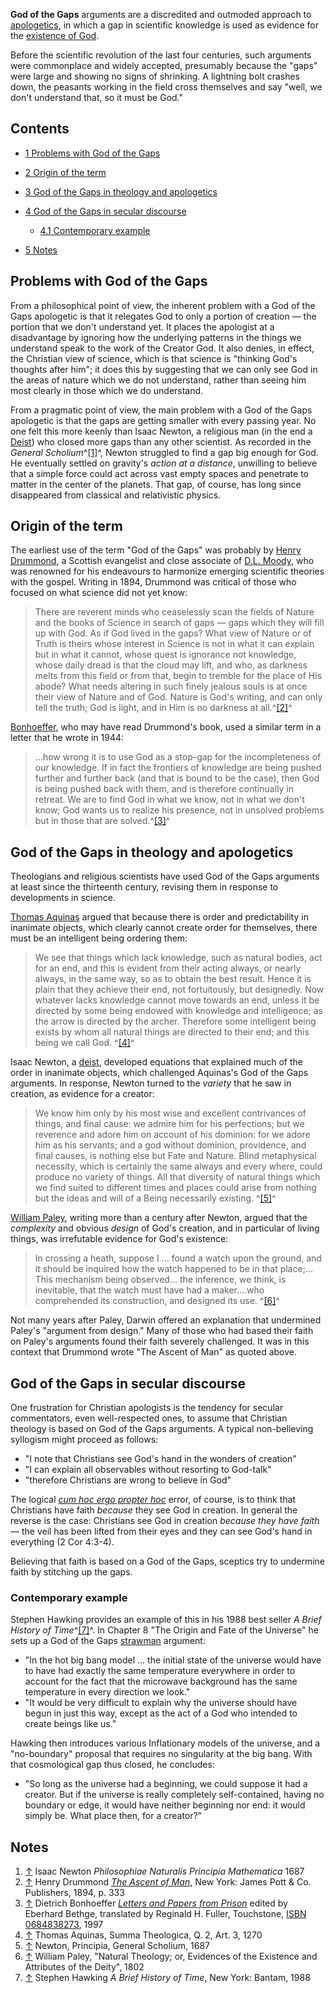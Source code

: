 **God of the Gaps** arguments are a discredited and outmoded
approach to [apologetics](Apologetics "Apologetics"), in which a
gap in scientific knowledge is used as evidence for the
[existence of God](Existence_of_God "Existence of God").

Before the scientific revolution of the last four centuries, such
arguments were commonplace and widely accepted, presumably because
the "gaps" were large and showing no signs of shrinking. A
lightning bolt crashes down, the peasants working in the field
cross themselves and say "well, we don't understand that, so it
must be God."

## Contents

-   [1 Problems with God of the Gaps](#Problems_with_God_of_the_Gaps)
-   [2 Origin of the term](#Origin_of_the_term)
-   [3 God of the Gaps in theology and apologetics](#God_of_the_Gaps_in_theology_and_apologetics)
-   [4 God of the Gaps in secular discourse](#God_of_the_Gaps_in_secular_discourse)
    -   [4.1 Contemporary example](#Contemporary_example)

-   [5 Notes](#Notes)

## Problems with God of the Gaps

From a philosophical point of view, the inherent problem with a God
of the Gaps apologetic is that it relegates God to only a portion
of creation — the portion that we don't understand yet. It places
the apologist at a disadvantage by ignoring how the underlying
patterns in the things we understand speak to the work of the
Creator God. It also denies, in effect, the Christian view of
science, which is that science is "thinking God's thoughts after
him"; it does this by suggesting that we can only see God in the
areas of nature which we do not understand, rather than seeing him
most clearly in those which we do understand.

From a pragmatic point of view, the main problem with a God of the
Gaps apologetic is that the gaps are getting smaller with every
passing year. No one felt this more keenly than Isaac Newton, a
religious man (in the end a [Deist](Deism "Deism")) who closed more
gaps than any other scientist. As recorded in the
*General Scholium*^[[1]](#note-0)^, Newton struggled to find a gap
big enough for God. He eventually settled on gravity's
*action at a distance*, unwilling to believe that a simple force
could act across vast empty spaces and penetrate to matter in the
center of the planets. That gap, of course, has long since
disappeared from classical and relativistic physics.

## Origin of the term

The earliest use of the term "God of the Gaps" was probably by
[Henry Drummond](index.php?title=Henry_Drummond&action=edit&redlink=1 "Henry Drummond (page does not exist)"),
a Scottish evangelist and close associate of
[D.L. Moody](Dwight_L._Moody "Dwight L. Moody"), who was renowned
for his endeavours to harmonize emerging scientific theories with
the gospel. Writing in 1894, Drummond was critical of those who
focused on what science did not yet know:

> There are reverent minds who ceaselessly scan the fields of Nature
> and the books of Science in search of gaps — gaps which they will
> fill up with God. As if God lived in the gaps? What view of Nature
> or of Truth is theirs whose interest in Science is not in what it
> can explain but in what it cannot, whose quest is ignorance not
> knowledge, whose daily dread is that the cloud may lift, and who,
> as darkness melts from this field or from that, begin to tremble
> for the place of His abode? What needs altering in such finely
> jealous souls is at once their view of Nature and of God. Nature is
> God's writing, and can only tell the truth; God is light, and in
> Him is no darkness at all.^[[2]](#note-1)^

[Bonhoeffer](Dietrich_Bonhoeffer "Dietrich Bonhoeffer"), who may
have read Drummond's book, used a similar term in a letter that he
wrote in 1944:

> ...how wrong it is to use God as a stop-gap for the incompleteness
> of our knowledge. If in fact the frontiers of knowledge are being
> pushed further and further back (and that is bound to be the case),
> then God is being pushed back with them, and is therefore
> continually in retreat. We are to find God in what we know, not in
> what we don't know; God wants us to realize his presence, not in
> unsolved problems but in those that are solved.^[[3]](#note-2)^

## God of the Gaps in theology and apologetics

Theologians and religious scientists have used God of the Gaps
arguments at least since the thirteenth century, revising them in
response to developments in science.

[Thomas Aquinas](Thomas_Aquinas "Thomas Aquinas") argued that
because there is order and predictability in inanimate objects,
which clearly cannot create order for themselves, there must be an
intelligent being ordering them:

> We see that things which lack knowledge, such as natural bodies,
> act for an end, and this is evident from their acting always, or
> nearly always, in the same way, so as to obtain the best result.
> Hence it is plain that they achieve their end, not fortuitously,
> but designedly. Now whatever lacks knowledge cannot move towards an
> end, unless it be directed by some being endowed with knowledge and
> intelligence; as the arrow is directed by the archer. Therefore
> some intelligent being exists by whom all natural things are
> directed to their end; and this being we call God. ^[[4]](#note-3)^

Isaac Newton, a [deist](Deism "Deism"), developed equations that
explained much of the order in inanimate objects, which challenged
Aquinas's God of the Gaps arguments. In response, Newton turned to
the *variety* that he saw in creation, as evidence for a creator:

> We know him only by his most wise and excellent contrivances of
> things, and final cause: we admire him for his perfections; but we
> reverence and adore him on account of his dominion: for we adore
> him as his servants; and a god without dominion, providence, and
> final causes, is nothing else but Fate and Nature. Blind
> metaphysical necessity, which is certainly the same always and
> every where, could produce no variety of things. All that diversity
> of natural things which we find suited to different times and
> places could arise from nothing but the ideas and will of a Being
> necessarily existing. ^[[5]](#note-4)^

[William Paley](index.php?title=William_Paley&action=edit&redlink=1 "William Paley (page does not exist)"),
writing more than a century after Newton, argued that the
*complexity* and obvious *design* of God's creation, and in
particular of living things, was irrefutable evidence for God's
existence:

> In crossing a heath, suppose I ... found a watch upon the ground,
> and it should be inquired how the watch happened to be in that
> place;... This mechanism being observed... the inference, we think,
> is inevitable, that the watch must have had a maker....who
> comprehended its construction, and designed its use.
> ^[[6]](#note-5)^

Not many years after Paley, Darwin offered an explanation that
undermined Paley's "argument from design." Many of those who had
based their faith on Paley's arguments found their faith severely
challenged. It was in this context that Drummond wrote "The Ascent
of Man" as quoted above.



## God of the Gaps in secular discourse

One frustration for Christian apologists is the tendency for
secular commentators, even well-respected ones, to assume that
Christian theology is based on God of the Gaps arguments. A typical
non-believing syllogism might proceed as follows:

-   "I note that Christians see God's hand in the wonders of
    creation"
-   "I can explain all observables without resorting to God-talk"
-   "therefore Christians are wrong to believe in God"

The logical
*[cum hoc ergo propter hoc](http://en.wikipedia.org/wiki/Cum_hoc_ergo_propter_hoc "w:Cum hoc ergo propter hoc")*
error, of course, is to think that Christians have faith *because*
they see God in creation. In general the reverse is the case:
Christians see God in creation *because they have faith* — the veil
has been lifted from their eyes and they can see God's hand in
everything (2 Cor 4:3-4).

Believing that faith is based on a God of the Gaps, sceptics try to
undermine faith by stitching up the gaps.

### Contemporary example

Stephen Hawking provides an example of this in his 1988 best seller
*A Brief History of Time*^[[7]](#note-6)^. In Chapter 8 "The Origin
and Fate of the Universe" he sets up a God of the Gaps
[strawman](http://en.wikipedia.org/wiki/strawman "w:strawman")
argument:

-   "In the hot big bang model ... the initial state of the
    universe would have to have had exactly the same temperature
    everywhere in order to account for the fact that the microwave
    background has the same temperature in every direction we look."
-   "It would be very difficult to explain why the universe should
    have begun in just this way, except as the act of a God who
    intended to create beings like us."

Hawking then introduces various Inflationary models of the
universe, and a "no-boundary" proposal that requires no singularity
at the big bang. With that cosmological gap thus closed, he
concludes:

-   "So long as the universe had a beginning, we could suppose it
    had a creator. But if the universe is really completely
    self-contained, having no boundary or edge, it would have neither
    beginning nor end: it would simply be. What place then, for a
    creator?"

## Notes

1.  [↑](#ref-0) Isaac Newton
    *Philosophiae Naturalis Principia Mathematica* 1687
2.  [↑](#ref-1) Henry Drummond
    *[The Ascent of Man](http://henrydrummond.wwwhubs.com/ccount/click.php?id=10)*,
    New York: James Pott & Co. Publishers, 1894, p. 333
3.  [↑](#ref-2) Dietrich Bonhoeffer
    *[Letters and Papers from Prison](http://www.nathanielturner.com/letterspapersfromprison.htm)*
    edited by Eberhard Bethge, translated by Reginald H. Fuller,
    Touchstone,
    [ISBN 0684838273](http://www.theopedia.com/Special:BookSources/0684838273),
    1997
4.  [↑](#ref-3) Thomas Aquinas, Summa Theologica, Q. 2, Art. 3,
    1270
5.  [↑](#ref-4) Newton, Principia, General Scholium, 1687
6.  [↑](#ref-5) William Paley, "Natural Theology; or, Evidences of
    the Existence and Attributes of the Deity", 1802
7.  [↑](#ref-6) Stephen Hawking *A Brief History of Time*, New
    York: Bantam, 1988



